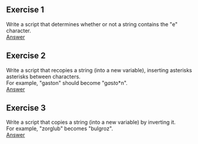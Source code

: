 ## Exercise 1
Write a script that determines whether or not a string contains the "e" character.   
[Answer](https://github.com/mberriah/python-exercises/blob/main/05-string/ex05-01.py)  

## Exercise 2
Write a script that recopies a string (into a new variable), inserting asterisks asterisks between characters.  
For example, "gaston" should become "g*a*s*t*o*n".  
[Answer](https://github.com/mberriah/python-exercises/blob/main/05-string/ex05-02.py)  

## Exercise 3
Write a script that copies a string (into a new variable) by inverting it.  
For example, "zorglub" becomes "bulgroz".  
[Answer](https://github.com/mberriah/python-exercises/blob/main/05-string/ex05-03.py) 


